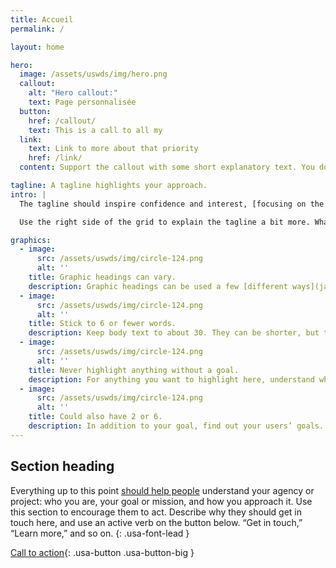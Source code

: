 ```yaml
---
title: Accueil
permalink: /

layout: home

hero:
  image: /assets/uswds/img/hero.png
  callout:
    alt: "Hero callout:"
    text: Page personnalisée
  button:
    href: /callout/
    text: This is a call to all my
  link:
    text: Link to more about that priority
    href: /link/
  content: Support the callout with some short explanatory text. You don't need more than a couple of sentences.

tagline: A tagline highlights your approach.
intro: |
  The tagline should inspire confidence and interest, [focusing on the value](javascript:void(0);) that your overall approach offers to your audience. Use a heading typeface and keep your tagline to just a few words, and don’t confuse or mystify.

  Use the right side of the grid to explain the tagline a bit more. What are your goals? How do you do your work? Write in the present tense, and stay brief here. People who are interested can find details on internal pages.

graphics:
  - image:
      src: /assets/uswds/img/circle-124.png
      alt: ''
    title: Graphic headings can vary.
    description: Graphic headings can be used a few [different ways](javascript:void(0);), depending on what your landing page is for. Highlight your values, specific program areas, or results.
  - image:
      src: /assets/uswds/img/circle-124.png
      alt: ''
    title: Stick to 6 or fewer words.
    description: Keep body text to about 30. They can be shorter, but try to be somewhat balanced across all four. It creates a clean appearance with good spacing.
  - image:
      src: /assets/uswds/img/circle-124.png
      alt: ''
    title: Never highlight anything without a goal.
    description: For anything you want to highlight here, understand what your users know now, and what activity or impression you want from them after they see it.
  - image:
      src: /assets/uswds/img/circle-124.png
      alt: ''
    title: Could also have 2 or 6.
    description: In addition to your goal, find out your users’ goals. [What do they want to know](https://18f.gsa.gov/) or do that supports your mission? Use these headings to show those.
---
```


## Section heading

Everything up to this point [should help people](javascript:void(0);) understand your agency or project: who you are, your goal or mission, and how you approach it. Use this section to encourage them to act. Describe why they should get in touch here, and use an active verb on the button below. “Get in touch,” “Learn more,” and so on.
{: .usa-font-lead }

[Call to action](#){: .usa-button .usa-button-big }
